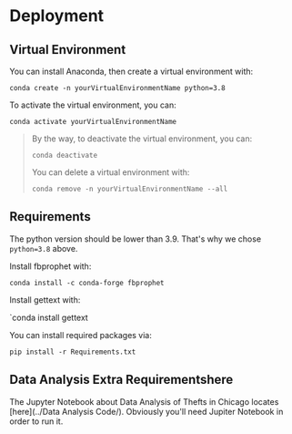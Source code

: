 # Deployment

## Virtual Environment

You can install Anaconda, then create a virtual environment with:

`conda create -n yourVirtualEnvironmentName python=3.8`

To activate the virtual environment, you can:

`conda activate yourVirtualEnvironmentName`

> By the way, to deactivate the virtual environment, you can:
>
> `conda deactivate`
>
> You can delete a virtual environment with:
>
> `conda remove -n yourVirtualEnvironmentName --all`

## Requirements

The python version should be lower than 3.9. That's why we chose `python=3.8` above.

Install fbprophet with:

`conda install -c conda-forge fbprophet`

Install gettext with:

`conda install gettext

You can install required packages via:

`pip install -r Requirements.txt `

## Data Analysis Extra Requirementshere

The Jupyter Notebook about Data Analysis of Thefts in Chicago locates [here](../Data Analysis Code/). Obviously you'll need Jupiter Notebook in order to run it.